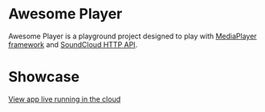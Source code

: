 # Awesome Player
Awesome Player is a playground project designed to play with [MediaPlayer framework](http://developer.android.com/intl/pt-br/reference/android/media/MediaPlayer.html) and [SoundCloud HTTP API](https://developers.soundcloud.com/docs/api/reference).

# Showcase
[View app live running in the cloud](https://appetize.io/app/akfxhcjcmguycdhjqwy0p4dckc?device=nexus5&scale=75&orientation=portrait&osVersion=6.0&autoplay=true)

